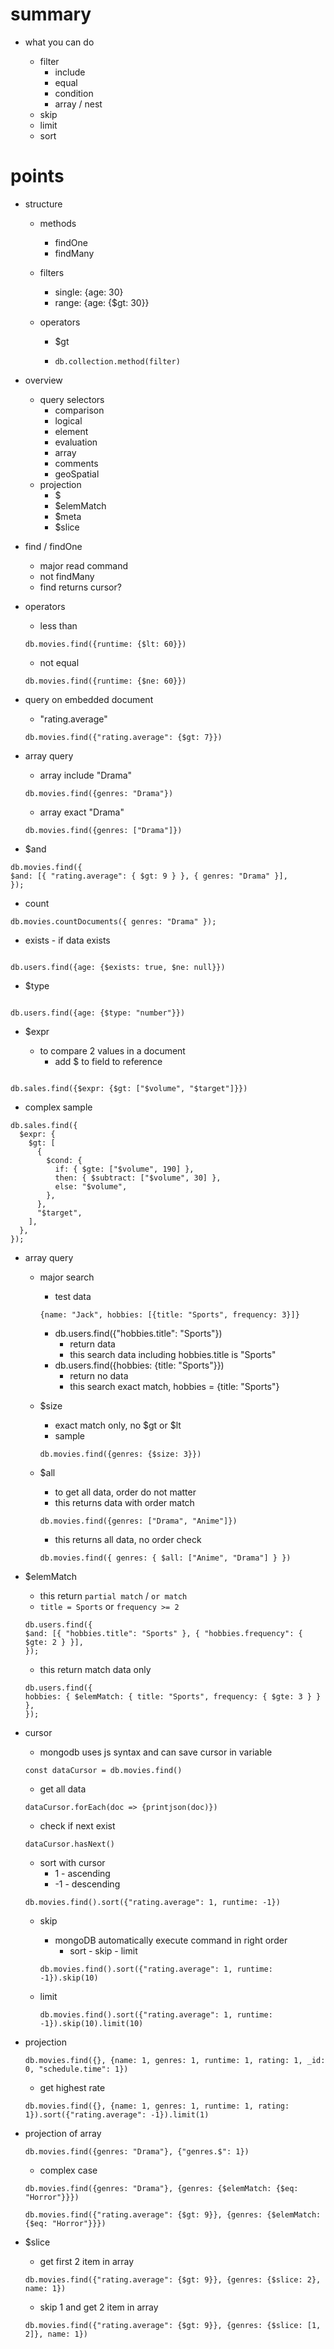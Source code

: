 # summary

- what you can do

  - filter
    - include
    - equal
    - condition
    - array / nest
  - skip
  - limit
  - sort

# points

- structure

  - methods
    - findOne
    - findMany
  - filters
    - single: {age: 30}
    - range: {age: {$gt: 30}}
  - operators

    - $gt

    - `db.collection.method(filter)`

- overview

  - query selectors
    - comparison
    - logical
    - element
    - evaluation
    - array
    - comments
    - geoSpatial
  - projection
    - $
    - $elemMatch
    - $meta
    - $slice

- find / findOne

  - major read command
  - not findMany
  - find returns cursor?

- operators

  - less than

  ```
  db.movies.find({runtime: {$lt: 60}})
  ```

  - not equal

  ```
  db.movies.find({runtime: {$ne: 60}})

  ```

- query on embedded document

  - "rating.average"

  ```
  db.movies.find({"rating.average": {$gt: 7}})
  ```

- array query

  - array include "Drama"

  ```
  db.movies.find({genres: "Drama"})
  ```

  - array exact "Drama"

  ```
  db.movies.find({genres: ["Drama"]})
  ```

- $and

```
db.movies.find({
$and: [{ "rating.average": { $gt: 9 } }, { genres: "Drama" }],
});
```

- count

```
db.movies.countDocuments({ genres: "Drama" });
```

- exists - if data exists

```

db.users.find({age: {$exists: true, $ne: null}})

```

- $type

```

db.users.find({age: {$type: "number"}})

```

- $expr

  - to compare 2 values in a document
    - add $ to field to reference

```

db.sales.find({$expr: {$gt: ["$volume", "$target"]}})

```

- complex sample

```
db.sales.find({
  $expr: {
    $gt: [
      {
        $cond: {
          if: { $gte: ["$volume", 190] },
          then: { $subtract: ["$volume", 30] },
          else: "$volume",
        },
      },
      "$target",
    ],
  },
});
```

- array query

  - major search

    - test data

    ```
    {name: "Jack", hobbies: [{title: "Sports", frequency: 3}]}
    ```

    - db.users.find({"hobbies.title": "Sports"})
      - return data
      - this search data including hobbies.title is "Sports"
    - db.users.find({hobbies: {title: "Sports"}})
      - return no data
      - this search exact match, hobbies = {title: "Sports"}

  - $size

    - exact match only, no $gt or $lt
    - sample

    ```
    db.movies.find({genres: {$size: 3}})
    ```

  - $all

    - to get all data, order do not matter
    - this returns data with order match

    ```
    db.movies.find({genres: ["Drama", "Anime"]})
    ```

    - this returns all data, no order check

    ```
    db.movies.find({ genres: { $all: ["Anime", "Drama"] } })
    ```

- $elemMatch

  - this return `partial match` / `or match`
  - `title = Sports` or `frequency >= 2`

  ```
  db.users.find({
  $and: [{ "hobbies.title": "Sports" }, { "hobbies.frequency": { $gte: 2 } }],
  });
  ```

  - this return match data only

  ```
  db.users.find({
  hobbies: { $elemMatch: { title: "Sports", frequency: { $gte: 3 } } },
  });
  ```

- cursor

  - mongodb uses js syntax and can save cursor in variable

  ```
  const dataCursor = db.movies.find()
  ```

  - get all data

  ```
  dataCursor.forEach(doc => {printjson(doc)})
  ```

  - check if next exist

  ```
  dataCursor.hasNext()
  ```

  - sort with cursor
    - 1 - ascending
    - -1 - descending

  ```
  db.movies.find().sort({"rating.average": 1, runtime: -1})
  ```

  - skip

    - mongoDB automatically execute command in right order
      - sort - skip - limit

    ```
    db.movies.find().sort({"rating.average": 1, runtime: -1}).skip(10)
    ```

  - limit
    ```
    db.movies.find().sort({"rating.average": 1, runtime: -1}).skip(10).limit(10)
    ```

- projection

  ```
  db.movies.find({}, {name: 1, genres: 1, runtime: 1, rating: 1, _id: 0, "schedule.time": 1})
  ```

  - get highest rate

  ```
  db.movies.find({}, {name: 1, genres: 1, runtime: 1, rating: 1}).sort({"rating.average": -1}).limit(1)
  ```

- projection of array

  ```
  db.movies.find({genres: "Drama"}, {"genres.$": 1})
  ```

  - complex case

  ```
  db.movies.find({genres: "Drama"}, {genres: {$elemMatch: {$eq: "Horror"}}})
  ```

  ```
  db.movies.find({"rating.average": {$gt: 9}}, {genres: {$elemMatch: {$eq: "Horror"}}})
  ```

- $slice

  - get first 2 item in array

  ```
  db.movies.find({"rating.average": {$gt: 9}}, {genres: {$slice: 2}, name: 1})
  ```

  - skip 1 and get 2 item in array

  ```
  db.movies.find({"rating.average": {$gt: 9}}, {genres: {$slice: [1, 2]}, name: 1})
  ```
